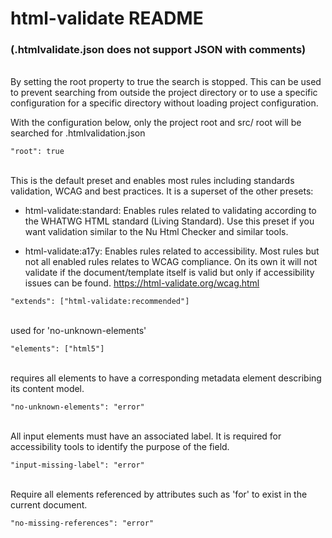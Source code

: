 # html-validate README

### (.htmlvalidate.json does not support JSON with comments)

\
By setting the root property to true the search is stopped. This can be used to prevent searching from outside the project directory or to use a specific configuration for a specific directory without loading project configuration.

With the configuration below, only the project root and src/ root will be searched for .htmlvalidation.json

`"root": true`

\
This is the default preset and enables most rules including standards validation,
WCAG and best practices. It is a superset of the other presets:

- html-validate:standard: Enables rules related to validating according to the WHATWG HTML standard (Living Standard).
  Use this preset if you want validation similar to the Nu Html Checker and similar tools.

- html-validate:a17y: Enables rules related to accessibility. Most rules but not all enabled rules
  relates to WCAG compliance. On its own it will not validate if the document/template itself
  is valid but only if accessibility issues can be found.
  https://html-validate.org/wcag.html

`"extends": ["html-validate:recommended"]`

\
used for 'no-unknown-elements'

`"elements": ["html5"]`

\
requires all elements to have a corresponding metadata element describing its content model.

`"no-unknown-elements": "error"`

\
All input elements must have an associated label. It is required for accessibility tools
to identify the purpose of the field.

`"input-missing-label": "error"`

\
Require all elements referenced by attributes such as 'for' to exist in the current document.

`"no-missing-references": "error"`
